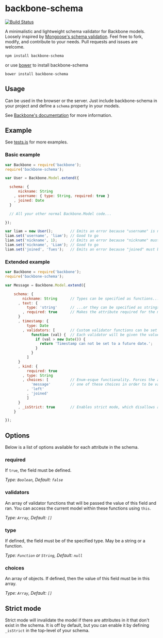 backbone-schema
===============

[![Build Status](https://secure.travis-ci.org/liamcurry/backbone-schema.png)](http://travis-ci.org/liamcurry/backbone-schema)

A minimalistic and lightweight schema validator for Backbone models. Loosely
inspired by [Mongoose's schema validation](http://mongoosejs.com/docs/guide.html).
Feel free to fork, modify, and contribute to your needs. Pull requests and
issues are welcome.

```bash
npm install backbone-schema
```

or use [bower](http://bower.io) to install backbone-schema

```
bower install backbone-schema
```

Usage
-----

Can be used in the browser or the server. Just include backbone-schema in your
project and define a `schema` property in your models.

See [Backbone's documentation](http://backbonejs.org/#Model-validate) for more
information.

Example
-------

See [tests.js](https://github.com/liamcurry/backbone-schema/blob/master/tests.js)
for more examples.

### Basic example
```javascript
var Backbone = require('backbone');
require('backbone-schema');

var User = Backbone.Model.extend({

  schema: {
      nickname: String
    , username: { type: String, required: true }
    , joined: Date
  }

  // All your other normal Backbone.Model code...

});

var liam = new User();        // Emits an error because "username" is not defined.
liam.set('username', 'liam'); // Good to go
liam.set('nickname', 1);      // Emits an error because "nickname" must be a string
liam.set('nickname', 'Liam'); // Good to go
liam.set('joined', 'Tues');   // Emits an error because "joined" must be a date.
```

### Extended example

```javascript
var Backbone = require('backbone');
require('backbone-schema');

var Message = Backbone.Model.extend({

    schema: {
        nickname: String      // Types can be specified as functions...
      , text: {
          type: 'string'      // ...or they can be specified as strings.
        , required: true      // Makes the attribute required for the model to validate.
      }
      , timestamp: {
          type: Date
        , validators: [       // Custom validator functions can be set in an array
            function (val) {  // Each validator will be given the value of the field
              if (val > new Date()) {
                return 'Timestamp can not be set to a future date.';
              }
            }
          ]
      }
      , kind: {
          required: true
        , type: String
        , choices: [          // Enum-esque functionality. Forces the attribute to be
            'message'         // one of these choices in order to be valid.
          , 'left'
          , 'joined'
          ]
      }
      , _isStrict: true       // Enables strict mode, which disallows arbitrary attributes
    }

});
```

Options
-------

Below is a list of options available for each attribute in the schema.

### required

If `true`, the field must be defined.

_Type: `Boolean`, Default: `false`_

### validators

An array of validator functions that will be passed the value of this field
and ran. You can access the current model within these functions using  `this`.

_Type: `Array`, Default: `[]`_

### type

If defined, the field must be of the specified type. May be a string or a function.

_Type: `Function` or `String`, Default: `null`_

### choices

An array of objects. If defined, then the value of this field must be in this array.

_Type: `Array`, Default: `[]`_

Strict mode
-----------

Strict mode will invalidate the model if there are attributes in it that don't
exist in the schema. It is off by default, but you can enable it by defining
`_isStrict` in the top-level of your schema.

